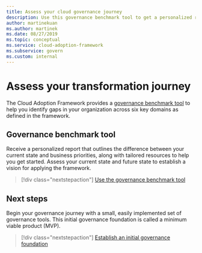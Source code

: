 ```yaml
---
title: Assess your cloud governance journey
description: Use this governance benchmark tool to get a personalized report and tailored resources for your organization to get started with cloud governance.
author: martinekuan
ms.author: martinek
ms.date: 08/27/2019
ms.topic: conceptual
ms.service: cloud-adoption-framework
ms.subservice: govern
ms.custom: internal
---
```


# Assess your transformation journey

The Cloud Adoption Framework provides a [governance benchmark tool](https://cafbaseline.com) to help you identify gaps in your organization across six key domains as defined in the framework.

## Governance benchmark tool

Receive a personalized report that outlines the difference between your current state and business priorities, along with tailored resources to help you get started. Assess your current state and future state to establish a vision for applying the framework.

> [!div class="nextstepaction"]
> [Use the governance benchmark tool](https://cafbaseline.com)

## Next steps

Begin your governance journey with a small, easily implemented set of governance tools. This initial governance foundation is called a minimum viable product (MVP).

> [!div class="nextstepaction"]
> [Establish an initial governance foundation](./initial-foundation.md)
